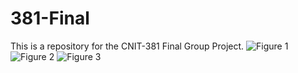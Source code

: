 # 381-Final
This is a repository for the CNIT-381 Final Group Project.
![Figure 1](https://user-images.githubusercontent.com/99046455/201501598-fdb5c8c6-0902-48c5-8d79-f3acacf2e2b6.png)
![Figure 2](https://user-images.githubusercontent.com/99046455/201501600-b4b37d5f-a2fd-4a0d-b16f-7fe3e2b0f846.png)
![Figure 3](https://user-images.githubusercontent.com/99046455/201501601-6f20574a-76b8-4f0d-b2b1-3a19f117ec66.png)
